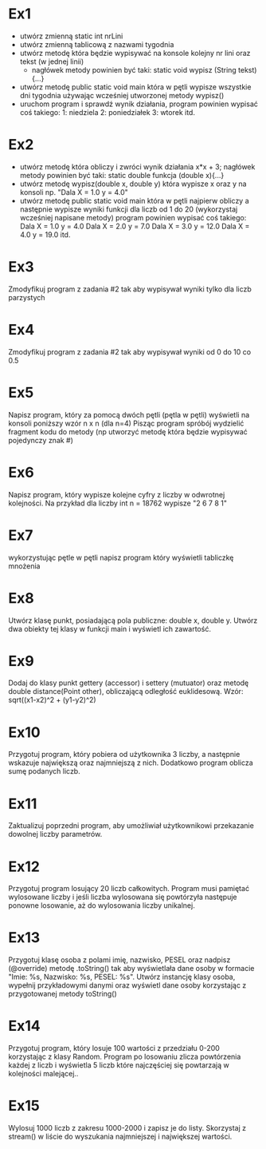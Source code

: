 # Ex1
- utwórz zmienną static int nrLini
- utwórz zmienną tablicową z nazwami tygodnia
- utwórz metodę która będzie wypisywać na konsole kolejny nr lini oraz tekst (w jednej linii)
  * nagłówek metody powinien być taki: static void wypisz (String tekst){...}
- utwórz metodę public static void main która w pętli wypisze wszystkie dni tygodnia używając wcześniej utworzonej metody wypisz()
- uruchom program i sprawdź wynik działania,
program powinien wypisać coś takiego:
1: niedziela
2: poniedziałek
3: wtorek
itd.
  
# Ex2
- utwórz metodę która obliczy i zwróci wynik  działania x*x + 3; nagłówek metody powinien być taki: static double funkcja (double x){...}
- utwórz metodę wypisz(double x, double y) która wypisze x oraz y na konsoli np. "Dala X = 1.0 y = 4.0"
- utwórz metodę public static void main która w pętli najpierw obliczy a następnie wypisze wyniki funkcji dla liczb od 1 do 20 (wykorzystaj wcześniej napisane metody)
program powinien wypisać coś takiego:
Dala X = 1.0 y = 4.0
Dala X = 2.0 y = 7.0
Dala X = 3.0 y = 12.0
Dala X = 4.0 y = 19.0
itd.

# Ex3
Zmodyfikuj program z zadania #2 tak aby wypisywał wyniki tylko dla liczb parzystych


# Ex4
 Zmodyfikuj program z zadania #2 tak aby wypisywał wyniki od 0  do 10 co 0.5
 
# Ex5
Napisz program, który za pomocą dwóch pętli (pętla w pętli) wyświetli na konsoli poniższy wzór n x n (dla n=4)
Pisząc program spróbój wydzielić fragment kodu do metody (np utworzyć metodę która będzie wypisywać pojedynczy znak #)

# Ex6
Napisz program, który  wypisze kolejne cyfry z liczby w odwrotnej kolejności.
Na przykład dla liczby int n = 18762 wypisze "2 6 7 8 1"

# Ex7
wykorzystując pętle w pętli napisz program który wyświetli tabliczkę mnożenia

# Ex8
Utwórz klasę punkt, posiadającą pola publiczne: double x, double y. Utwórz dwa obiekty tej klasy w funkcji main i wyświetl ich zawartość.

# Ex9
Dodaj do klasy punkt gettery (accessor) i settery (mutuator) oraz metodę double distance(Point other), obliczającą odległość euklidesową. Wzór: sqrt((x1-x2)^2 + (y1-y2)^2)

# Ex10
Przygotuj program, który pobiera od użytkownika 3 liczby, a następnie wskazuje największą oraz najmniejszą z nich. Dodatkowo program oblicza sumę podanych liczb.

# Ex11
Zaktualizuj poprzedni program, aby umożliwiał użytkownikowi przekazanie dowolnej liczby parametrów.

# Ex12
Przygotuj program losujący 20 liczb całkowitych. Program musi pamiętać wylosowane liczby i jeśli liczba wylosowana się powtórzyła następuje ponowne losowanie, aż do wylosowania liczby unikalnej.

# Ex13
Przygotuj klasę osoba z polami imię, nazwisko, PESEL oraz nadpisz (@override) metodę .toString() tak aby wyświetlała dane osoby w formacie "Imie: %s, Nazwisko: %s, PESEL: %s". Utwórz instancję klasy osoba, wypełnij przykładowymi danymi oraz wyświetl dane osoby korzystając z przygotowanej metody toString()

# Ex14
Przygotuj program, który losuje 100 wartości z przedziału 0-200 korzystając z klasy Random. Program po losowaniu zlicza powtórzenia każdej z liczb i wyświetla 5 liczb które najczęściej się powtarzają w kolejności malejącej..

# Ex15
Wylosuj 1000 liczb z zakresu 1000-2000 i zapisz je do listy. Skorzystaj z stream() w liście do wyszukania najmniejszej i największej wartości.
